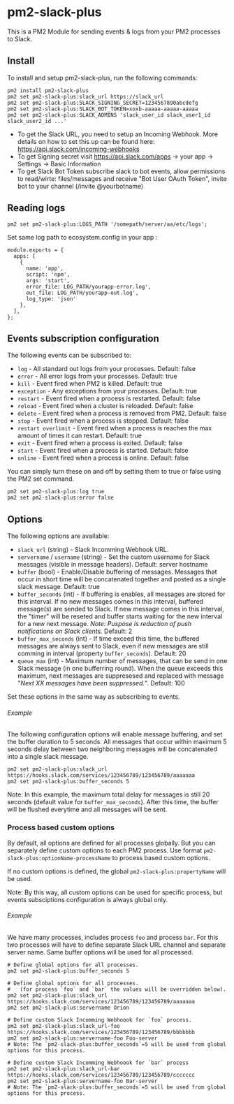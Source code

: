 # pm2-slack-plus

This is a PM2 Module for sending events & logs from your PM2 processes to Slack.

## Install

To install and setup pm2-slack-plus, run the following commands:

```
pm2 install pm2-slack-plus
pm2 set pm2-slack-plus:slack_url https://slack_url
pm2 set pm2-slack-plus:SLACK_SIGNING_SECRET=1234567890abcdefg
pm2 set pm2-slack-plus:SLACK_BOT_TOKEN=xoxb-aaaaa-aaaaa-aaaaa
pm2 set pm2-slack-plus:SLACK_ADMINS 'slack_user_id slack_user1_id slack_user2_id ...'
```

- To get the Slack URL, you need to setup an Incoming Webhook. More details on how to set this up can be found here: https://api.slack.com/incoming-webhooks
- To get Signing secret visit https://api.slack.com/apps  -> your app -> Settings -> Basic Information
- To get Slack Bot Token subscribe slack to bot events, allow permissions to read/wirte: files/messages and receive "Bot User OAuth Token",  invite bot to your channel (/invite @yourbotname) 


## Reading logs 

```
pm2 set pm2-slack-plus:LOGS_PATH '/somepath/server/aa/etc/logs';

```

Set same log path to ecosystem.config in your app :

```
module.exports = {
  apps: [
    {
      name: 'app',
      script: 'npm',
      args: 'start',
      error_file: LOG_PATH/yourapp-error.log',
      out_file: LOG_PATH/yourapp-out.log',
      log_type: 'json'
    },
  ],
};

```


## Events subscription configuration

The following events can be subscribed to:

- `log` - All standard out logs from your processes. Default: false
- `error` - All error logs from your processes. Default: true
- `kill` - Event fired when PM2 is killed. Default: true
- `exception` - Any exceptions from your processes. Default: true
- `restart` - Event fired when a process is restarted. Default: false
- `reload` - Event fired when a cluster is reloaded. Default: false
- `delete` - Event fired when a process is removed from PM2. Default: false
- `stop` - Event fired when a process is stopped. Default: false
- `restart overlimit` - Event fired when a process is reaches the max amount of times it can restart. Default: true
- `exit` - Event fired when a process is exited. Default: false
- `start` -  Event fired when a process is started. Default: false
- `online` - Event fired when a process is online. Default: false

You can simply turn these on and off by setting them to true or false using the PM2 set command.

```
pm2 set pm2-slack-plus:log true
pm2 set pm2-slack-plus:error false
```

## Options

The following options are available:

- `slack_url` (string) - Slack Incomming Webhook URL.
- `servername` / `username` (string) - Set the custom username for Slack messages (visible in message headers). Default: server hostname
- `buffer` (bool) - Enable/Disable buffering of messages. Messages that occur in short time will be concatenated together and posted as a single slack message. Default: true
- `buffer_seconds` (int) - If buffering is enables, all messages are stored for this interval. If no new messages comes in this interval, buffered message(s) are sended to Slack. If new message comes in this interval, the "timer" will be reseted and buffer starts waiting for the new interval for a new next message. *Note: Puspose is reduction of push notifications on Slack clients.* Default: 2
- `buffer_max_seconds` (int) - If time exceed this time, the buffered messages are always sent to Slack, even if new messages are still comming in interval (property `buffer_seconds`). Default: 20
- `queue_max` (int) - Maximum number of messages, that can be send in one Slack message (in one bufferring round). When the queue exceeds this maximum, next messages are suppresesed and replaced with message "*Next XX messages have been suppressed.*". Default: 100

Set these options in the same way as subscribing to events.


###### Example

The following configuration options will enable message buffering, and set the buffer duration to 5 seconds. All messages that occur within maximum 5 seconds delay between two neighboring messages will be concatenated into a single slack message.

```
pm2 set pm2-slack-plus:slack_url https://hooks.slack.com/services/123456789/123456789/aaaaaaa
pm2 set pm2-slack-plus:buffer_seconds 5
```

Note: In this example, the maximum total delay for messages is still 20 seconds (default value for `buffer_max_seconds`). After this time, the buffer will be flushed
everytime and all messages will be sent.

### Process based custom options

By default, all options are defined for all processes globally.
But you can separately define custom options to each PM2 process.
Use format `pm2-slack-plus:optionName-processName` to process based custom options.

If no custom options is defined, the global `pm2-slack-plus:propertyName` will be used.

Note: By this way, all custom options can be used for specific process, but events subsciptions configuration is always global only.

###### Example

We have many processes, includes process `foo` and process `bar`.
For this two processes will have to define separate Slack URL channel and separate server name.
Same buffer options will be used for all processed. 

```
# Define global options for all processes.
pm2 set pm2-slack-plus:buffer_seconds 5

# Define global options for all processes.
#   (for process `foo` and `bar` the values will be overridden below).
pm2 set pm2-slack-plus:slack_url https://hooks.slack.com/services/123456789/123456789/aaaaaaa
pm2 set pm2-slack-plus:servername Orion

# Define custom Slack Incomming Webhoook for `foo` process.
pm2 set pm2-slack-plus:slack_url-foo https://hooks.slack.com/services/123456789/123456789/bbbbbbb
pm2 set pm2-slack-plus:servername-foo Foo-server
# Note: The `pm2-slack-plus:buffer_seconds`=5 will be used from global options for this process. 

# Define custom Slack Incomming Webhoook for `bar` process
pm2 set pm2-slack-plus:slack_url-bar https://hooks.slack.com/services/123456789/123456789/ccccccc
pm2 set pm2-slack-plus:servername-foo Bar-server
# Note: The `pm2-slack-plus:buffer_seconds`=5 will be used from global options for this process. 
```
  
